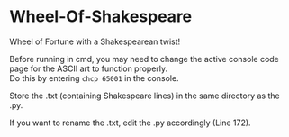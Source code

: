 # Wheel-Of-Shakespeare


Wheel of Fortune with a Shakespearean twist!


Before running in cmd, you may need to change the active console code page for the ASCII art to function properly.  
Do this by entering ```chcp 65001``` in the console.  


Store the .txt (containing Shakespeare lines) in the same directory as the .py.

If you want to rename the .txt, edit the .py accordingly (Line 172).
